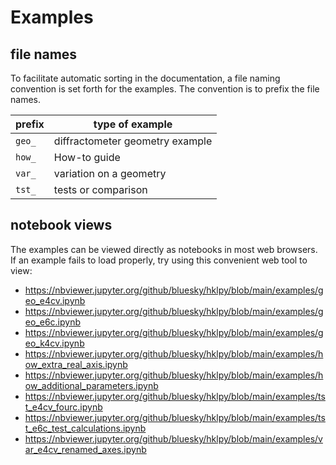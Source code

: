 # Examples

## file names

To facilitate automatic sorting in the documentation, a file naming
convention is set forth for the examples.  The convention is to prefix
the file names.

prefix   | type of example
------   | -------
``geo_`` | diffractometer geometry example
``how_`` | How-to guide
``var_`` | variation on a geometry
``tst_`` | tests or comparison

## notebook views
The examples can be viewed directly as notebooks in most web
browsers.  If an example fails to load properly, try using this
convenient web tool to view:

* https://nbviewer.jupyter.org/github/bluesky/hklpy/blob/main/examples/geo_e4cv.ipynb
* https://nbviewer.jupyter.org/github/bluesky/hklpy/blob/main/examples/geo_e6c.ipynb
* https://nbviewer.jupyter.org/github/bluesky/hklpy/blob/main/examples/geo_k4cv.ipynb
* https://nbviewer.jupyter.org/github/bluesky/hklpy/blob/main/examples/how_extra_real_axis.ipynb
* https://nbviewer.jupyter.org/github/bluesky/hklpy/blob/main/examples/how_additional_parameters.ipynb
* https://nbviewer.jupyter.org/github/bluesky/hklpy/blob/main/examples/tst_e4cv_fourc.ipynb
* https://nbviewer.jupyter.org/github/bluesky/hklpy/blob/main/examples/tst_e6c_test_calculations.ipynb
* https://nbviewer.jupyter.org/github/bluesky/hklpy/blob/main/examples/var_e4cv_renamed_axes.ipynb

